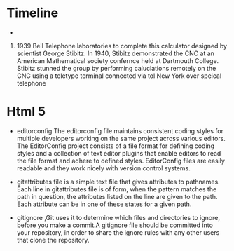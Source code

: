 # Timeline
- 
1. 1939 Bell Telephone laboratories to complete this calculator  designed by scientist George Stibitz. In 1940, Stibitz
demonstrated the CNC at an American  Mathematical society confernce held at Dartmouth College. Stibitz stunned the group 
by performing caluclations remotely on the CNC using a teletype terminal connected via tol New York over speical telephone


# Html 5
- editorconfig The editorconfig file maintains consistent coding styles for multiple developers working on the same project across various editors. The EditorConfig project consists of a file format for defining coding styles and a collection of text editor plugins that enable editors to read the file format and adhere to defined styles. EditorConfig files are easily readable and they work nicely with version control systems.

- gitattributes file is a simple text file that gives attributes to pathnames. Each line in gitattributes file is of form, when the pattern matches the path in question, the attributes listed on the line are given to the path. Each attribute can be in one of these states for a given path.

- gitignore ,Git uses it to determine which files and directories to ignore, before you make a commit.A gitignore file should be committed into your repository, in order to share the ignore rules with any other users that clone the repository.

